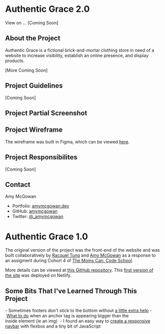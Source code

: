 
# Authentic Grace 2.0

View on ... [Coming Soon]

## About the Project

Authentic Grace is a fictional brick-and-mortar clothing store in need of a website to increase visibility, establish an online presence, and display products.

[More Coming Soon]

## Project Guidelines

[Coming Soon]

## Project Partial Screenshot

<!-- <img src="https://i.imgur.com/jUBcVRU.png" width="800px" align="center"> -->

## Project Wireframe

The wireframe was built in Figma, which can be viewed [here](https://www.figma.com/file/B3DRSq5O8fMImA669BpgYe/Authentic-Grace-2.0?node-id=0%3A1).

## Project Responsibilites

[Coming Soon] 

## Contact

Amy McGowan
* Portfolio: [amymcgowan.dev](https://amymcgowan.dev/)
* GitHub: [amymcgowan](https://github.com/amymcgowan)
* Twitter: [@_amymcgowan](https://twitter.com/_amymcgowan)


# Authentic Grace 1.0

The original version of the project was the front-end of the website and was built collaboratively by [Racquel Tung](https://racqcancode.github.io/portfolio-WIP) and [Amy McGowan](https://amymcgowan.dev) as a response to an assigment during Cohort 4 of [The Moms Can: Code School](https://www.momscan.co/).

More details can be viewed at [this GitHub repository](https://github.com/racqcancode/frontend-website).  This [first version of the site](https://loving-minsky-8fe614.netlify.com/) was deployed on Netlify.



## Some Bits That I've Learned Through This Project
- Sometimes footers don't stick to the bottom without [a little extra help](https://medium.com/@zerox/keep-that-damn-footer-at-the-bottom-c7a921cb9551)
- [What to do](https://stackoverflow.com/questions/22786357/anchor-tag-is-larger-than-element-it-holds) when an anchor tag is appearing bigger than the inside element (ie an img) 
- I found an easy way to [create a responsive navbar](https://itnext.io/how-to-build-a-responsive-navbar-using-flexbox-and-javascript-eb0af24f19bf) with flexbox and a tiny bit of JavaScript
